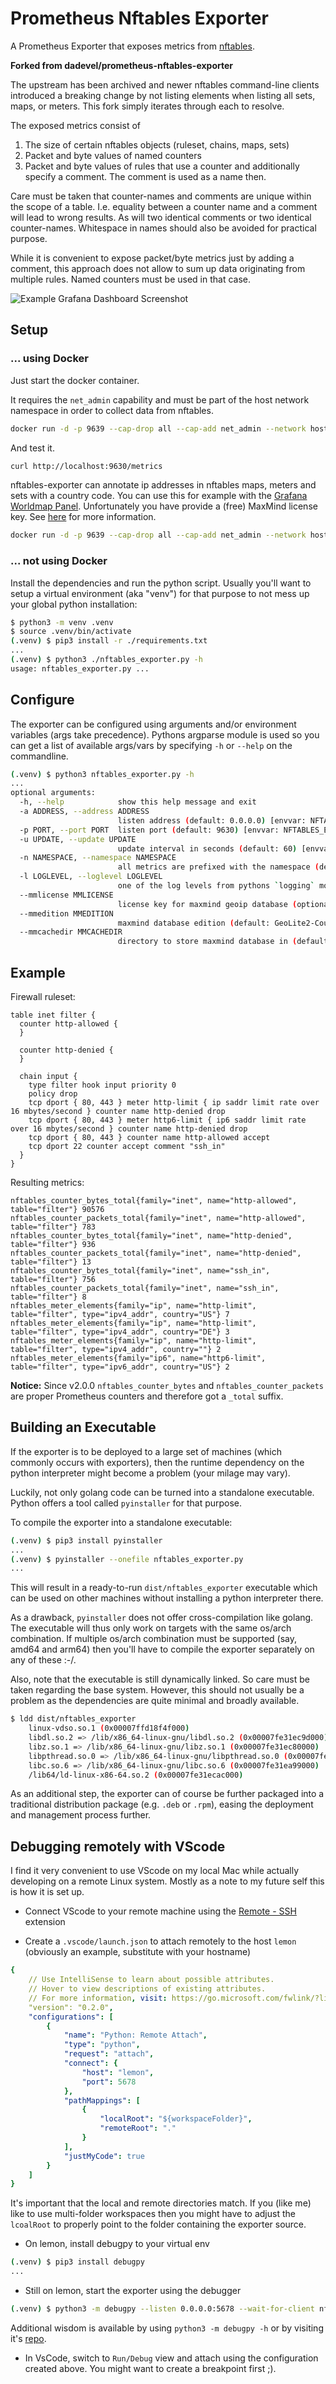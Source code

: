 # Prometheus Nftables Exporter

A Prometheus Exporter that exposes metrics from [nftables](https://nftables.org/projects/nftables/index.html).

**Forked from dadevel/prometheus-nftables-exporter**

The upstream has been archived and newer nftables command-line clients introduced a breaking change by not listing elements when listing all sets, maps, or meters. This fork simply iterates through each to resolve.


The exposed metrics consist of

1. The size of certain nftables objects (ruleset, chains, maps, sets)
2. Packet and byte values of named counters
3. Packet and byte values of rules that use a counter and additionally specify a comment. The comment is used as a name then.

Care must be taken that counter-names and comments are unique within the scope of a table. I.e. equality between a counter name and a comment will lead to wrong results. As will two identical comments or two identical counter-names. Whitespace in names should also be avoided for practical purpose.

While it is convenient to expose packet/byte metrics just by adding a comment, this approach does not allow to sum up data originating from multiple rules. Named counters must be used in that case.

![Example Grafana Dashboard Screenshot](./images/grafana.png)

## Setup

### ... using Docker

Just start the docker container.

It requires the `net_admin` capability and must be part of the host network namespace in order to collect data from nftables.

~~~ bash
docker run -d -p 9639 --cap-drop all --cap-add net_admin --network host ghcr.io/dadevel/nftables-exporter
~~~

And test it.

~~~ bash
curl http://localhost:9630/metrics
~~~

nftables-exporter can annotate ip addresses in nftables maps, meters and sets with a country code. You can use this for example with the [Grafana Worldmap Panel](https://github.com/grafana/worldmap-panel). Unfortunately you have provide a (free) MaxMind license key. See [here](https://dev.maxmind.com/geoip/geoip2/geolite2/) for more information.

~~~ bash
docker run -d -p 9639 --cap-drop all --cap-add net_admin --network host -e MAXMIND_LICENSE_KEY=INSERT_YOUR_KEY_HERE ghcr.io/dadevel/nftables-exporter
~~~

### ... not using Docker

Install the dependencies and run the python script. Usually you'll want to setup a virtual environment (aka "venv") for that purpose to not mess up your global python installation:

~~~ bash
$ python3 -m venv .venv
$ source .venv/bin/activate
(.venv) $ pip3 install -r ./requirements.txt
...
(.venv) $ python3 ./nftables_exporter.py -h
usage: nftables_exporter.py ...
~~~

## Configure

The exporter can be configured using arguments and/or environment variables (args take precedence). Pythons argparse module is used so you can get a list of available args/vars by specifying `-h` or `--help` on the commandline.

~~~ bash
(.venv) $ python3 nftables_exporter.py -h
...
optional arguments:
  -h, --help            show this help message and exit
  -a ADDRESS, --address ADDRESS
                        listen address (default: 0.0.0.0) [envvar: NFTABLES_EXPORTER_ADDRESS]
  -p PORT, --port PORT  listen port (default: 9630) [envvar: NFTABLES_EXPORTER_PORT]
  -u UPDATE, --update UPDATE
                        update interval in seconds (default: 60) [envvar: NFTABLES_EXPORTER_UPDATE_PERIOD]
  -n NAMESPACE, --namespace NAMESPACE
                        all metrics are prefixed with the namespace (default: nftables) [envvar: NFTABLES_EXPORTER_NAMESPACE]
  -l LOGLEVEL, --loglevel LOGLEVEL
                        one of the log levels from pythons `logging` module (default: info) [envvar: NFTABLES_EXPORTER_LOG_LEVEL]
  --mmlicense MMLICENSE
                        license key for maxmind geoip database (optional) (default: None) [envvar: MAXMIND_LICENSE_KEY]
  --mmedition MMEDITION
                        maxmind database edition (default: GeoLite2-Country) [envvar: MAXMIND_DATABASE_EDITION]
  --mmcachedir MMCACHEDIR
                        directory to store maxmind database in (default: ./data) [envvar: MAXMIND_CACHE_DIRECTORY]
~~~

## Example

Firewall ruleset:

~~~ nft
table inet filter {
  counter http-allowed {
  }

  counter http-denied {
  }

  chain input {
    type filter hook input priority 0
    policy drop
    tcp dport { 80, 443 } meter http-limit { ip saddr limit rate over 16 mbytes/second } counter name http-denied drop
    tcp dport { 80, 443 } meter http6-limit { ip6 saddr limit rate over 16 mbytes/second } counter name http-denied drop
    tcp dport { 80, 443 } counter name http-allowed accept
    tcp dport 22 counter accept comment "ssh_in"
  }
}
~~~

Resulting metrics:

~~~ prom
nftables_counter_bytes_total{family="inet", name="http-allowed", table="filter"} 90576
nftables_counter_packets_total{family="inet", name="http-allowed", table="filter"} 783
nftables_counter_bytes_total{family="inet", name="http-denied", table="filter"} 936
nftables_counter_packets_total{family="inet", name="http-denied", table="filter"} 13
nftables_counter_bytes_total{family="inet", name="ssh_in", table="filter"} 756
nftables_counter_packets_total{family="inet", name="ssh_in", table="filter"} 8
nftables_meter_elements{family="ip", name="http-limit", table="filter", type="ipv4_addr", country="US"} 7
nftables_meter_elements{family="ip", name="http-limit", table="filter", type="ipv4_addr", country="DE"} 3
nftables_meter_elements{family="ip", name="http-limit", table="filter", type="ipv4_addr", country=""} 2
nftables_meter_elements{family="ip6", name="http6-limit", table="filter", type="ipv6_addr", country="US"} 2
~~~

**Notice:** Since v2.0.0 `nftables_counter_bytes` and `nftables_counter_packets` are proper Prometheus counters and therefore got a `_total` suffix.

## Building an Executable

If the exporter is to be deployed to a large set of machines (which commonly occurs with exporters), then the runtime dependency on the python interpreter might become a problem (your milage may vary).

Luckily, not only golang code can be turned into a standalone executable. Python offers a tool called `pyinstaller` for that purpose.

To compile the exporter into a standalone executable:

~~~ bash
(.venv) $ pip3 install pyinstaller
...
(.venv) $ pyinstaller --onefile nftables_exporter.py
...
~~~

This will result in a ready-to-run `dist/nftables_exporter` executable which can be used on other machines without installing a python interpreter there.

As a drawback, `pyinstaller` does not offer cross-compilation like golang. The executable will thus only work on targets with the same os/arch combination. If multiple os/arch combination must be supported (say, amd64 and arm64) then you'll have to compile the exporter separately on any of these :-/.

Also, note that the executable is still dynamically linked. So care must be taken regarding the base system. However, this should not usually be a problem as the dependencies are quite minimal and broadly available.

~~~ bash
$ ldd dist/nftables_exporter
	linux-vdso.so.1 (0x00007ffd18f4f000)
	libdl.so.2 => /lib/x86_64-linux-gnu/libdl.so.2 (0x00007fe31ec9d000)
	libz.so.1 => /lib/x86_64-linux-gnu/libz.so.1 (0x00007fe31ec80000)
	libpthread.so.0 => /lib/x86_64-linux-gnu/libpthread.so.0 (0x00007fe31ec5e000)
	libc.so.6 => /lib/x86_64-linux-gnu/libc.so.6 (0x00007fe31ea99000)
	/lib64/ld-linux-x86-64.so.2 (0x00007fe31ecac000)
~~~

As an additional step, the exporter can of course be further packaged into a traditional distribution package (e.g. `.deb` or `.rpm`), easing the deployment and management process further.

## Debugging remotely with VScode

I find it very convenient to use VScode on my local Mac while actually developing on a remote Linux system. Mostly as a note to my future self this is how it is set up.

- Connect VScode to your remote machine using the [Remote - SSH](https://marketplace.visualstudio.com/items?itemName=ms-vscode-remote.remote-ssh)
 extension

- Create a `.vscode/launch.json` to attach remotely to the host `lemon` (obviously an example, substitute with your hostname)

~~~ yaml
{
    // Use IntelliSense to learn about possible attributes.
    // Hover to view descriptions of existing attributes.
    // For more information, visit: https://go.microsoft.com/fwlink/?linkid=830387
    "version": "0.2.0",
    "configurations": [
        {
            "name": "Python: Remote Attach",
            "type": "python",
            "request": "attach",
            "connect": {
                "host": "lemon",
                "port": 5678
            },
            "pathMappings": [
                {
                    "localRoot": "${workspaceFolder}",
                    "remoteRoot": "."
                }
            ],
            "justMyCode": true
        }
    ]
}
~~~

It's important that the local and remote directories match. If you (like me) like to use multi-folder workspaces then you might have to adjust the `lcoalRoot` to properly point to the folder containing the exporter source.

- On lemon, install debugpy to your virtual env

~~~ bash
(.venv) $ pip3 install debugpy
...
~~~


- Still on lemon, start the exporter using the debugger

~~~ bash
(.venv) $ python3 -m debugpy --listen 0.0.0.0:5678 --wait-for-client nftables_exporter.py
~~~

Additional wisdom is available by using `python3 -m debugpy -h` or by visiting it's [repo](https://github.com/microsoft/debugpy/).
- In VsCode, switch to `Run/Debug` view and attach using the configuration created above. You might want to create a breakpoint first ;).
